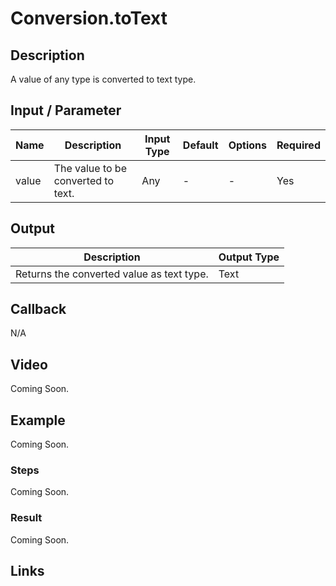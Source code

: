 # Conversion.toText

## Description

A value of any type is converted to text type.

## Input / Parameter

| Name | Description | Input Type | Default | Options | Required |
| ------ | ------ | ------ | ------ | ------ | ------ |
| value | The value to be converted to text. | Any | - | - | Yes |

## Output

| Description | Output Type |
| ------ | ------ |
| Returns the converted value as text type. | Text |

## Callback

N/A

## Video

Coming Soon.

<!-- Format: [![Video]({image-path}?raw=true)]({url-link}) -->

## Example

Coming Soon.

<!-- Share a scenario, like a user requirements. -->

### Steps

Coming Soon.

<!-- Show the steps and share some screenshots.

1. .....

Format: ![]({image-path}?raw=true) -->

### Result

Coming Soon.

<!-- Explain the output.

Format: ![]({image-path}?raw=true) -->

## Links